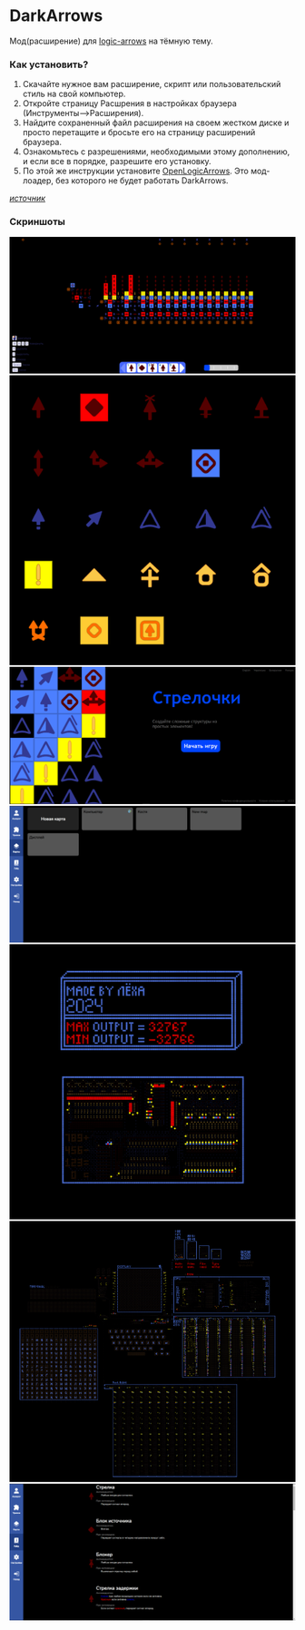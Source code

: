 # DarkArrows
Мод(расширение) для [logic-arrows](https://logic-arrows.io/) на тёмную тему.

### Как установить?
1. Скачайте нужное вам расширение, скрипт или пользовательский стиль на свой компьютер.
2. Откройте страницу Расшрения в настройках браузера (Инструменты-->Расширения).
3. Найдите сохраненный файл расширения на своем жестком диске и просто перетащите и бросьте его на страницу расширений браузера.
4. Ознакомьтесь с разрешениями, необходимыми этому дополнению, и если все в порядке, разрешите его установку.
5. По этой же инструкции установите 
[OpenLogicArrows](https://github.com/TerraMain379/LogicArrowsMods/tree/master/OpenLogicArrows). 
Это мод-лоадер, без которого не будет работать DarkArrows.

[_источник_](https://lifehacker.ru/kak-ustanovit-rasshireniya-v-google-chrome-iz-storonnego-istochnika/)
### Скриншоты
![](/media/1.PNG)
![](/media/2.PNG)
![](/media/i1.PNG)
![](/media/i2.PNG)
![](/media/3.PNG)
![](/media/4.PNG)
![](/media/i3.PNG)